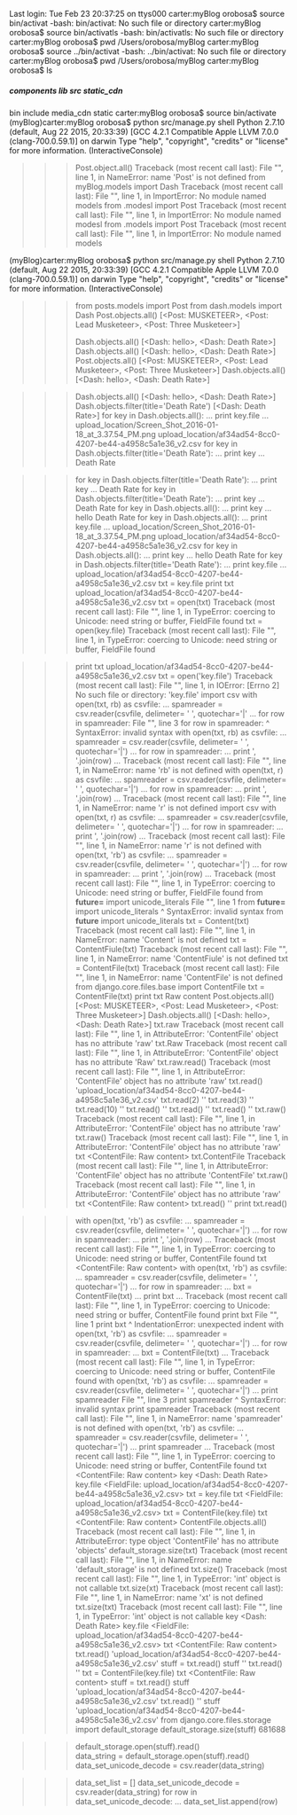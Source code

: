 Last login: Tue Feb 23 20:37:25 on ttys000
carter:myBlog orobosa$ source bin/activat
-bash: bin/activat: No such file or directory
carter:myBlog orobosa$ source bin/activatls
-bash: bin/activatls: No such file or directory
carter:myBlog orobosa$ pwd
/Users/orobosa/myBlog
carter:myBlog orobosa$ source ../bin/activat
-bash: ../bin/activat: No such file or directory
carter:myBlog orobosa$ pwd
/Users/orobosa/myBlog
carter:myBlog orobosa$ ls
#####		components	lib		src		static_cdn
bin		include		media_cdn	static
carter:myBlog orobosa$ source bin/activate
(myBlog)carter:myBlog orobosa$ python src/manage.py shell
Python 2.7.10 (default, Aug 22 2015, 20:33:39)
[GCC 4.2.1 Compatible Apple LLVM 7.0.0 (clang-700.0.59.1)] on darwin
Type "help", "copyright", "credits" or "license" for more information.
(InteractiveConsole)
>>> Post.object.all()
Traceback (most recent call last):
  File "<console>", line 1, in <module>
NameError: name 'Post' is not defined
>>> from myBlog.models import Dash
Traceback (most recent call last):
  File "<console>", line 1, in <module>
ImportError: No module named models
>>> from .modesl import Post
Traceback (most recent call last):
  File "<console>", line 1, in <module>
ImportError: No module named modesl
>>> from .models import Post
Traceback (most recent call last):
  File "<console>", line 1, in <module>
ImportError: No module named models
>>>
(myBlog)carter:myBlog orobosa$ python src/manage.py shell
Python 2.7.10 (default, Aug 22 2015, 20:33:39)
[GCC 4.2.1 Compatible Apple LLVM 7.0.0 (clang-700.0.59.1)] on darwin
Type "help", "copyright", "credits" or "license" for more information.
(InteractiveConsole)
>>> from posts.models import Post
>>> from dash.models import Dash
>>> Post.objects.all()
[<Post: MUSKETEER>, <Post: Lead Musketeer>, <Post: Three Musketeer>]
>>>
>>> Dash.objects.all()
[<Dash: hello>, <Dash: Death Rate>]
>>> Dash.objects.all()
[<Dash: hello>, <Dash: Death Rate>]
>>> Post.objects.all()
[<Post: MUSKETEER>, <Post: Lead Musketeer>, <Post: Three Musketeer>]
>>> Dash.objects.all()
[<Dash: hello>, <Dash: Death Rate>]

>>> Dash.objects.all()
[<Dash: hello>, <Dash: Death Rate>]
>>> Dash.objects.filter(title='Death Rate')
[<Dash: Death Rate>]
>>> for key in Dash.objects.all():
...    print key.file
...
upload_location/Screen_Shot_2016-01-18_at_3.37.54_PM.png
upload_location/af34ad54-8cc0-4207-be44-a4958c5a1e36_v2.csv
>>> for key in Dash.objects.filter(title='Death Rate'):
...    print key
...
Death Rate

>>> for key in Dash.objects.filter(title='Death Rate'):
...    print key
...
Death Rate
>>> for key in Dash.objects.filter(title='Death Rate'):
...    print key
...
Death Rate
>>> for key in Dash.objects.all():
...    print key
...
hello
Death Rate
>>> for key in Dash.objects.all():
...    print key.file
...
upload_location/Screen_Shot_2016-01-18_at_3.37.54_PM.png
upload_location/af34ad54-8cc0-4207-be44-a4958c5a1e36_v2.csv
>>> for key in Dash.objects.all():
...    print key
...
hello
Death Rate
>>> for key in Dash.objects.filter(title='Death Rate'):
...    print key.file
...
upload_location/af34ad54-8cc0-4207-be44-a4958c5a1e36_v2.csv
>>> txt = key.file
>>> print txt
upload_location/af34ad54-8cc0-4207-be44-a4958c5a1e36_v2.csv
>>> txt = open(txt)
Traceback (most recent call last):
  File "<console>", line 1, in <module>
TypeError: coercing to Unicode: need string or buffer, FieldFile found
>>> txt = open(key.file)
Traceback (most recent call last):
  File "<console>", line 1, in <module>
TypeError: coercing to Unicode: need string or buffer, FieldFile found

>>> print txt
upload_location/af34ad54-8cc0-4207-be44-a4958c5a1e36_v2.csv
>>> txt = open('key.file')
Traceback (most recent call last):
  File "<console>", line 1, in <module>
IOError: [Errno 2] No such file or directory: 'key.file'
>>> import csv
>>> with open(txt, rb) as csvfile:
...    spamreader = csv.reader(csvfile, delimeter= ' ', quotechar='|'
...    for row in spamreader:
  File "<console>", line 3
    for row in spamreader:
      ^
SyntaxError: invalid syntax
>>> with open(txt, rb) as csvfile:
...    spamreader = csv.reader(csvfile, delimeter= ' ', quotechar='|')
...    for row in spamreader:
...       print ', '.join(row)
...
Traceback (most recent call last):
  File "<console>", line 1, in <module>
NameError: name 'rb' is not defined
>>> with open(txt, r) as csvfile:
...    spamreader = csv.reader(csvfile, delimeter= ' ', quotechar='|')
...    for row in spamreader:
...       print ', '.join(row)
...
Traceback (most recent call last):
  File "<console>", line 1, in <module>
NameError: name 'r' is not defined
>>> import csv
>>> with open(txt, r) as csvfile:
...    spamreader = csv.reader(csvfile, delimeter= ' ', quotechar='|')
...    for row in spamreader:
...       print ', '.join(row)
...
Traceback (most recent call last):
  File "<console>", line 1, in <module>
NameError: name 'r' is not defined
>>> with open(txt, 'rb') as csvfile:
...    spamreader = csv.reader(csvfile, delimeter= ' ', quotechar='|')
...    for row in spamreader:
...       print ', '.join(row)
...
Traceback (most recent call last):
  File "<console>", line 1, in <module>
TypeError: coercing to Unicode: need string or buffer, FieldFile found
>>> from __future=__ import unicode_literals
  File "<console>", line 1
    from __future=__ import unicode_literals
                 ^
SyntaxError: invalid syntax
>>> from __future__ import unicode_literals
>>> txt =  Content(txt)
Traceback (most recent call last):
  File "<console>", line 1, in <module>
NameError: name 'Content' is not defined
>>> txt =  ContentFiule(txt)
Traceback (most recent call last):
  File "<console>", line 1, in <module>
NameError: name 'ContentFiule' is not defined
>>> txt =  ContentFile(txt)
Traceback (most recent call last):
  File "<console>", line 1, in <module>
NameError: name 'ContentFile' is not defined
>>> from django.core.files.base import ContentFile
>>> txt =  ContentFile(txt)
>>> print txt
Raw content
>>> Post.objects.all()
[<Post: MUSKETEER>, <Post: Lead Musketeer>, <Post: Three Musketeer>]
>>> Dash.objects.all()
[<Dash: hello>, <Dash: Death Rate>]
>>> txt.raw
Traceback (most recent call last):
  File "<console>", line 1, in <module>
AttributeError: 'ContentFile' object has no attribute 'raw'
>>> txt.Raw
Traceback (most recent call last):
  File "<console>", line 1, in <module>
AttributeError: 'ContentFile' object has no attribute 'Raw'
>>> txt.raw.read()
Traceback (most recent call last):
  File "<console>", line 1, in <module>
AttributeError: 'ContentFile' object has no attribute 'raw'
>>> txt.read()
'upload_location/af34ad54-8cc0-4207-be44-a4958c5a1e36_v2.csv'
>>> txt.read(2)
''
>>> txt.read(3)
''
>>> txt.read(10)
''
>>> txt.read()
''
>>> txt.read()
''
>>> txt.read()
''
>>> txt.raw()
Traceback (most recent call last):
  File "<console>", line 1, in <module>
AttributeError: 'ContentFile' object has no attribute 'raw'
>>> txt.raw()
Traceback (most recent call last):
  File "<console>", line 1, in <module>
AttributeError: 'ContentFile' object has no attribute 'raw'
>>> txt
<ContentFile: Raw content>
>>> txt.ContentFile
Traceback (most recent call last):
  File "<console>", line 1, in <module>
AttributeError: 'ContentFile' object has no attribute 'ContentFile'
>>> txt.raw()
Traceback (most recent call last):
  File "<console>", line 1, in <module>
AttributeError: 'ContentFile' object has no attribute 'raw'
>>> txt
<ContentFile: Raw content>
>>> txt.read()
''
>>> print txt.read()

>>> with open(txt, 'rb') as csvfile:
...    spamreader = csv.reader(csvfile, delimeter= ' ', quotechar='|')
...    for row in spamreader:
...       print ', '.join(row)
...
Traceback (most recent call last):
  File "<console>", line 1, in <module>
TypeError: coercing to Unicode: need string or buffer, ContentFile found
>>> txt
<ContentFile: Raw content>
>>> with open(txt, 'rb') as csvfile:
...    spamreader = csv.reader(csvfile, delimeter= ' ', quotechar='|')
...    for row in spamreader:
...       bxt =  ContentFile(txt)
...       print bxt
...
Traceback (most recent call last):
  File "<console>", line 1, in <module>
TypeError: coercing to Unicode: need string or buffer, ContentFile found
>>>       print bxt
  File "<console>", line 1
    print bxt
    ^
IndentationError: unexpected indent
>>> with open(txt, 'rb') as csvfile:
...    spamreader = csv.reader(csvfile, delimeter= ' ', quotechar='|')
...    for row in spamreader:
...       bxt =  ContentFile(txt)
...
Traceback (most recent call last):
  File "<console>", line 1, in <module>
TypeError: coercing to Unicode: need string or buffer, ContentFile found
>>> with open(txt, 'rb') as csvfile:
...    spamreader = csv.reader(csvfile, delimeter= ' ', quotechar='|')
... print spamreader
  File "<console>", line 3
    print spamreader
        ^
SyntaxError: invalid syntax
>>> print spamreader
Traceback (most recent call last):
  File "<console>", line 1, in <module>
NameError: name 'spamreader' is not defined
>>> with open(txt, 'rb') as csvfile:
...    spamreader = csv.reader(csvfile, delimeter= ' ', quotechar='|')
...    print spamreader
...
Traceback (most recent call last):
  File "<console>", line 1, in <module>
TypeError: coercing to Unicode: need string or buffer, ContentFile found
>>> txt
<ContentFile: Raw content>
>>> key
<Dash: Death Rate>
>>> key.file
<FieldFile: upload_location/af34ad54-8cc0-4207-be44-a4958c5a1e36_v2.csv>
>>> txt = key.file
>>> txt
<FieldFile: upload_location/af34ad54-8cc0-4207-be44-a4958c5a1e36_v2.csv>
>>> txt = ContentFile(key.file)
>>> txt
<ContentFile: Raw content>
>>> ContentFile.objects.all()
Traceback (most recent call last):
  File "<console>", line 1, in <module>
AttributeError: type object 'ContentFile' has no attribute 'objects'
>>> default_storage.size(txt)
Traceback (most recent call last):
  File "<console>", line 1, in <module>
NameError: name 'default_storage' is not defined
>>> txt.size()
Traceback (most recent call last):
  File "<console>", line 1, in <module>
TypeError: 'int' object is not callable
>>> txt.size(xt)
Traceback (most recent call last):
  File "<console>", line 1, in <module>
NameError: name 'xt' is not defined
>>> txt.size(txt)
Traceback (most recent call last):
  File "<console>", line 1, in <module>
TypeError: 'int' object is not callable
>>> key
<Dash: Death Rate>
>>> key.file
<FieldFile: upload_location/af34ad54-8cc0-4207-be44-a4958c5a1e36_v2.csv>
>>> txt
<ContentFile: Raw content>
>>> txt.read()
'upload_location/af34ad54-8cc0-4207-be44-a4958c5a1e36_v2.csv'
>>> stuff = txt.read()
>>> stuff
''
>>> txt.read()
''
>>> txt = ContentFile(key.file)
>>> txt
<ContentFile: Raw content>
>>> stuff = txt.read()
>>> stuff
'upload_location/af34ad54-8cc0-4207-be44-a4958c5a1e36_v2.csv'
>>> txt.read()
''
>>> stuff
'upload_location/af34ad54-8cc0-4207-be44-a4958c5a1e36_v2.csv'
>>> from django.core.files.storage import default_storage
>>> default_storage.size(stuff)
681688
>>>



>>> default_storage.open(stuff).read()  
>>> data_string = default_storage.open(stuff).read()
>>> data_set_unicode_decode = csv.reader(data_string)


>>> data_set_list = []
>>> data_set_unicode_decode = csv.reader(data_string)
>>> for row in data_set_unicode_decode:
...    data_set_list.append(row)
